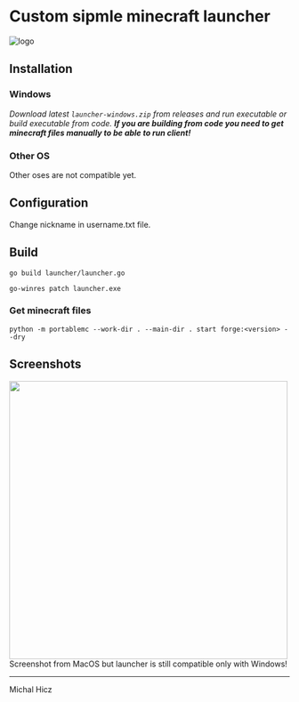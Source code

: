 # Custom sipmle minecraft launcher

![logo](https://i.imgur.com/ZTLvKhH.png)

## Installation
### Windows
*Download latest `launcher-windows.zip` from releases and run executable or build executable from code.
**If you are building from code you need to get minecraft files manually to be able to run client!***

### Other OS
Other oses are not compatible yet.

## Configuration
Change nickname in username.txt file.

## Build 
```
go build launcher/launcher.go
```
```
go-winres patch launcher.exe
```

### Get minecraft files

```
python -m portablemc --work-dir . --main-dir . start forge:<version> --dry
```


## Screenshots
<img src="https://i.imgur.com/8nJu9Sj.png" width="500">
Screenshot from MacOS but launcher is still compatible only with Windows!

***

Michal Hicz
